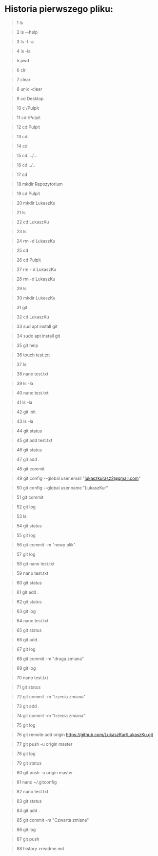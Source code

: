 Historia pierwszego pliku:
==========================
>    1  ls

>    2  ls --help

>    3  ls -l -a

>    4  ls -la

>    5  pwd

>    6  clr

>    7  clear

>   8  unix -clear

>    9  cd Desktop

>   10  c /Pulpit

>   11  cd /Pulpit

>   12  cd Pulpit

>   13  cd.

>   14  cd

>   15  cd .../...

>   16  cd ../..

>   17  cd

>   18  mkdir Repozytorium


>   19  cd Pulpit

>   20  mkdir LukaszKu

>   21  ls

>   22  cd LukaszKu

>   23  ls

>   24  rm -d LukaszKu

>   25  cd

>   26  cd Pulpit

>   27  rm - d LukaszKu

>   28  rm -d LukaszKu

>   29  ls

>   30  mkdir LukaszKu

>   31  git

>   32  cd LukaszKu

>   33  sud apt install git

>   34  sudo apt install git

>   35  git help

>   36  touch test.txt

>   37  ls

>   38  nano test.txt

>   39  ls -la

>   40  nano test.txt

>   41  ls -la

>   42  git init

>   43  ls -la

>   44  git status

>   45  git add test.txt

>   46  git status

>   47  git add .

>   48  git commit

>   49  git config --global user.email "lukaszkurasz2@gmail.com"

>   50  git config --global user.name "LukaszKur"

>   51  git commit

>   52  git log

>   53  ls

>   54  git status

>   55  git log

>   56  git commit -m "nowy plik"

>   57  git log

>   58  git  nano test.txt

>   59  nano test.txt

>   60  git status

>   61  git add . 

>   62  git status

>   63  git log

>   64  nano test.txt

>   65  git status

>   66  git add . 

>   67  git log

>   68  git commit -m "druga zmiana"

>   69  git log

>   70  nano test.txt

>   71  git status

>   72  git commit -m "trzecia zmiana"

>   73  git add . 

>   74  git commit -m "trzecia zmiana"

>   75  git log

>   76  git remote add origin https://github.com/LukaszKur/LukaszKu.git

>   77  git push -u origin master

>   78  git log

>   79  git status

>   80  git push -u origin master

>   81  nano ~/.gitconfig

>   82  nano test.txt

>   83  git status

>   84  git add .

>   85  git commit -m "Czwarta zmiana"

>   86  git log

>   87  git push

>   88  history >readme.md
